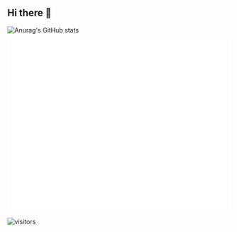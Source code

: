 ## Hi there 👋

![Anurag's GitHub stats](https://github-readme-stats.vercel.app/api?username=Z4R1TSU&count_private=true)

![Metrics](/github-metrics.svg)

![visitors](https://visitor-badge.glitch.me/badge?page_id=Z4R1TSU)

<!--
**Z4R1TSU/Z4R1TSU** is a ✨ _special_ ✨ repository because its `README.md` (this file) appears on your GitHub profile.

Here are some ideas to get you started:

- 🔭 I’m currently working on ...
- 🌱 I’m currently learning ...
- 👯 I’m looking to collaborate on ...
- 🤔 I’m looking for help with ...
- 💬 Ask me about ...
- 📫 How to reach me: ...
- 😄 Pronouns: ...
- ⚡ Fun fact: ...
-->
